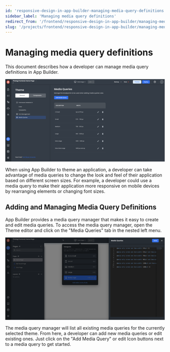 ```yaml
---
id: 'responsive-design-in-app-builder-managing-media-query-definitions'
sidebar_label: 'Managing media query definitions'
redirect_from: '/frontend/responsive-design-in-app-builder/managing-media-query-definitions'
slug: '/projects/frontend/responsive-design-in-app-builder/managing-media-query-definitions'
---
```


# Managing media query definitions

This document describes how a developer can manage media query definitions in App Builder.

![Managing media query definitions in App Builder.](./_images/ab-custom-styling-theme-media-queries-1.png)

When using App Builder to theme an application, a developer can take advantage of media queries to change the look and feel of their application based on different screen sizes. For example, a developer could use a media query to make their application more responsive on mobile devices by rearranging elements or changing font sizes.

## Adding and Managing Media Query Definitions

App Builder provides a media query manager that makes it easy to create and edit media queries. To access the media query manager, open the Theme editor and click on the "Media Queries" tab in the nested left menu.

![Theme editor with Media Queries tab highlighted](./_images/ab-custom-styling-theme-media-queries-2.png)

The media query manager will list all existing media queries for the currently selected theme. From here, a developer can add new media queries or edit existing ones. Just click on the "Add Media Query" or edit Icon buttons next to a media query to get started.
